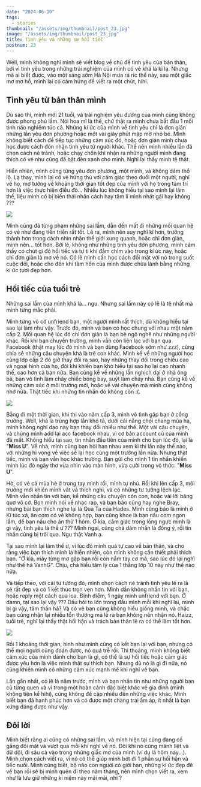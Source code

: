 ```yaml
---
date: "2024-06-10"
tags:
  - stories
thumbnail: "/assets/img/thumbnail/post_23.jpg"
image: "/assets/img/thumbnail/post_23.jpg"
title: Tình yêu và những sự hối tiếc
postnum: 23
---
```

Well, mình không nghĩ mình sẽ viết blog về chủ đề tình yêu của bản thân, bởi vì tình yêu trong những trải nghiệm của mình có vẻ khá là kì lạ. Nhưng mà ai biết được, vào một sáng sớm Hà Nội mưa rả ríc thế này, sau một giấc mơ mơ hồ, mình lại có cảm hứng để viết ra một chút, hihi.


## Tình yêu từ bản thân mình

Dù sao thì, mình mới 21 tuổi, và trải nghiệm yêu đương của mình cũng không được phong phú lắm. Nói hoa mĩ là thế, chứ thật ra mình chưa bắt đầu 1 mối tình nào nghiêm túc cả. Những kí ức của mình về tình yêu chỉ là đơn giản những lần yêu đơn phương hoặc một vài giây phút mập mờ nhỏ bé. Mình không biết cách để tiếp tục những cảm xúc đó, hoặc đơn giản mình chưa học được cách đón nhận tình yêu từ người khác. Thế nên mình nhiều lần đã chọn cách né tránh, hoặc chạy chốn khi nhận ra những người mình đang thích có vẻ như cũng đã bật đèn xanh cho mình. Nghĩ lại thấy mình tệ thật.

Hiển nhiên, mình cũng từng yêu đơn phương, một mình, và không dám thổ lộ. Lạ thay, mình lại có vẻ hứng thú với cảm giác theo đuổi một người, nghĩ về họ, mơ tưởng về khoảng thời gian tốt đẹp của mình với họ trong tâm trí hơn là việc thực hiện điều đó... Nhiều lúc không hiểu tại sao mình lại làm thế, liệu mình có bị biến thái nhân cách hay tâm lí mình nhát gái hay không ???


<a class="post-image" display="center" >
	<img itemprop="image"  src="/assets/img/post_img/post23_2.jpg"/>
</a>

Mình cũng đã từng phạm những sai lầm, dẫn đến mất đi những mối quan hệ có vẻ như đang tiến triển rất tốt. Lẽ ra, mình nên suy nghĩ kĩ hơn, trưởng thành hơn trong cách nhìn nhận thế giới xung quanh, hoặc chỉ đơn giản, mình nên... tốt hơn. Bởi lẽ, không như những tình yêu đơn phương, mình cảm thấy có chút gì đó hối tiếc và tự ti khi đắm chìm vào trong kí ức này, hoặc chỉ đơn giản là mơ về nó. Có lẽ mình cần học cách đối mặt với nó trong suốt cuộc đời, hoặc cho đến khi tâm hồn của mình được chữa lành bằng những kí ức tươi đẹp hơn.


## Hối tiếc của tuổi trẻ

Những sai lầm của mình khá là... ngu. Nhưng sai lầm này có lẽ là tệ nhất mà mình từng mắc phải. 

Mình từng vô cớ unfriend bạn, một người mình rất thích, dù không hiểu tại sao lại làm như vậy. Trước đó, mình và bạn có học chung với nhau một năm cấp 2. Mối quan hệ lúc đó chỉ đơn giản là bạn bè ngô nghê như những người khác. Rồi khi bạn chuyển trường, mình vẫn còn liên lạc với bạn qua Facebook (thật may lúc đó mình và bạn dùng Facebook sớm như zzz), cũng chia sẻ những câu chuyện khá là trẻ con khác. Mình kể về những người học cùng lớp cấp 2 đó giờ thay đổi ra sao, hay những thay đổi trong chiều cao và ngoại hình của họ, đôi khi khiến bạn khó hiểu tại sao họ lại cao nhanh thế, cao hơn cả bạn nữa. Bạn cũng kể về những lần nghịch dại ở nhà ông bà, bạn vô tình làm cháy chiếc bóng bay, suýt làm cháy nhà. Bạn cũng kể về những cảm xúc ở môi trường mới, hoặc về vài chuyện mà mình cũng không nhớ nữa. Thật tiếc khi những tin nhắn đó không còn :(. 

<a class="post-image" display="center" >
	<img itemprop="image"  src="/assets/img/post_img/post23_3.jpg"/>
</a>

Bẵng đi một thời gian, khi thi vào năm cấp 3, mình vô tình gặp bạn ở cổng trường. Well, khá là trùng hợp lẫn khó tả, dưới cái nắng chói chang mùa hạ, mình không nghĩ dạo này bạn thay đổi nhiều như thế. Một vài câu chuyện, và chúng mình add lại acc facebook nhau, vì cơ bản account cũ của mình đã mất. Không hiểu tại sao, tin nhắn đầu tiên của mình cho bạn lúc đó, lại là "**Miss U**".
Về nhà, mình cùng bạn hỏi han nhau xem kì thi lần này thế nào, với những hi vọng về việc sẽ lại học cùng một trường lần nữa. Nhưng thật tiếc, mình và bạn vẫn học khác trường. Bạn gửi cho mình 1 tin nhắn khiến mình lúc đó ngây thơ vừa nhìn vào màn hình, vừa cười trong vô thức: "**Miss U**".

Hờ, có vẻ cả mùa hè ở trong tay mình rồi, mình tự nhủ. Rồi khi lên cấp 3, môi trường mới khiến mình vất vả thích nghi, và có những tư tưởng lệch lạc. Mình vẫn nhắn tin với bạn, kể những câu chuyện cỏn con, hoặc vài lời bâng quơ vô cớ. Bọn mình nói về nhạc rap, và bạn bảo cũng hay nghe Bray, nhưng bài bạn thích nghe lại là Qua Ta của Hades. Mình cũng bảo là mình ở Kí túc xá, ăn cơm có vẻ không hợp, bạn cũng khoe là bạn nấu cơm ngon lắm, để bạn nấu cho ăn thử 1 hôm. Ơ kìa, cảm giác trong lồng ngực mình là gì vậy, tình yêu là thế ư ??? Mình ngại, cũng chả dám nhắn là đồng ý, rồi tin nhắn cũng bị trôi qua. Ngu thật Vanh ạ.

Tại sao mình lại làm thế ư, vì lúc đó mình quá tự cao về bản thân, và cho rằng việc bạn thích mình là hiển nhiên, còn mình không cần thiết phải thích bạn. "Ơ kìa, mày từng mơ gặp bạn rồi còn nắm tay cơ mà, sao lúc đó lại nghĩ như thế hả VanhG". Chịu, chả hiểu tâm lý của 1 thằng lớp 10 này như thế nào nữa. 

Và tiếp theo, với cái tư tưởng đó, mình chọn cách né tránh tình yêu lẽ ra là sẽ rất đẹp và có 1 kết thúc trọn vẹn hơn. Mình dần không nhắn tin với bạn, hoặc reply một cách qua loa. Đỉnh điểm, 1 ngày mình unfriend với bạn. Ơ damn, tại sao lại vậy ???
Dấu hỏi to lớn trong đầu mình mỗi khi nghĩ lại, mình bị gì vậy, tâm thần hả? Và có vẻ bạn cũng không hiểu giống mình, và chắc bạn cũng nhận lại nhiều tổn thương mà lẽ ra bạn không nên nhận nó. Haizz, tuổi trẻ, nghĩ lại thấy thật hối hận và trách bản thân lẽ ra có thể làm tốt hơn.


<a class="post-image" display="center" >
	<img itemprop="image"  src="/assets/img/post_img/post23_4.jpg"/>
</a>

Rồi 1 khoảng thời gian, hình như mình cũng có kết bạn lại với bạn, nhưng có thể mọi người cũng đoán được, nó quá trễ rồi. Thi thoảng, mình không biết cảm xúc của mình dành cho bạn là gì, có thể là sự hối tiếc hoặc cảm giác được yêu hơn là việc mình thật sự thích bạn. Nhưng dù nó là gì đi nữa, nó cũng khiến mình có những cảm xúc mạnh mẽ khi nghĩ về bạn. 

Lần gần nhất, có lẽ là năm trước, mình và bạn nhắn tin như những người bạn cũ từng quen và vì trong một hoàn cảnh đặc biệt khác về gia đình (mình không tiện kể hihi), cũng không đề cập nhiều đến những việc khác. Mình biết bạn đã hạnh phúc hơn và có được một chàng trai ấm áp, ít nhất là bạn xứng đáng được như vậy.

## Đôi lời

Mình biết rằng ai cũng có những sai lầm, và mình hiện tại cũng đang cố gắng đối mặt và vượt qua mỗi khi nghĩ về nó. Đôi khi nó cũng mãnh liệt và dữ dội, đi sâu cả vào trong những giấc mơ của mình (ví dụ là hôm nay...). Mình chọn cách viết ra, vì nó có thể giúp mình bớt đi 1 phần sự hối hận và tiếc nuối. Mình cũng biết, bộ não con người có giới hạn, những kí ức đẹp đẽ về bạn rồi sẽ bị mình quên đi theo năm tháng, nên mình chọn viết ra, xem như là lưu giữ những kỉ niệm này mãi mãi, nhỉ ?







